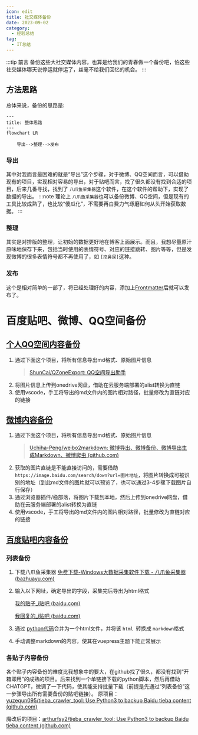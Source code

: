 ```yaml
---
icon: edit
title: 社交媒体备份
date: 2023-09-02
category:
  - 经验总结
tag:
  - IT总结
---
```

:::tip 前言
备份这些大社交媒体内容，也算是给我们的青春做一个备份吧，怕这些社交媒体哪天说停运就停运了，丝毫不给我们回忆的机会。
:::

## 方法思路

总体来说，备份的思路是:

```mermaid
---
title: 整体思路
---
flowchart LR

    导出-->整理-->发布

```

### 导出

其中对我而言最困难的就是“导出”这个步骤，对于微博、QQ空间而言，可以借助现有的项目，实现相对容易的导出，对于贴吧而言，找了很久都没有找到合适的项目，后来几番寻找，找到了 `八爪鱼采集器`这个软件，在这个软件的帮助下，实现了数据的导出。
:::note
理论上 `八爪鱼采集器`也可以备份微博、QQ空间，但是现有的工具比较成熟了，也比较“傻瓜化”，不需要再白费力气琢磨如何从头开始获取数据。
:::

### 整理

其实是对排版的整理，让初始的数据更好地在博客上面展示。而且，我想尽量原汁原味地保存下来，包括当时使用的表情符号、对应的链接跳转、图片等等，但是发现微博的很多表情符号都不再使用了，如 `[挖鼻屎]`这种。

### 发布

这个是相对简单的一部了，将已经处理好的内容，添加上[Frontmatter](https://theme-hope.vuejs.press/zh/config/frontmatter/info.html)后就可以发布了。

# 百度贴吧、微博、QQ空间备份

## [个人QQ空间内容备份](/Arthur/Qzone)

1. 通过下面这个项目，将所有信息导出md格式、原始图片信息
   > [ShunCai/QZoneExport: QQ空间导出助手](https://github.com/ShunCai/QZoneExport.html)
   >
2. 将图片信息上传到onedrive网盘，借助在云服务端部署的alist转换为直链
3. 使用vscode，手工将导出的md文件内的图片相对路径，批量修改为直链对应的链接

## [微博内容备份](/Arthur/Weibo)

1. 通过下面这个项目，将所有信息导出md格式、原始图片信息
   > [Uchiha-Peng/weibo2markdown: 微博导出、微博备份、微博导出生成Markdown、微博爬虫 (github.com)](https://github.com/Uchiha-Peng/weibo2markdown)
   >
2. 获取的图片直链是不能直接访问的，需要借助 `https://image.baidu.com/search/down?url=图片地址`，将图片转换成可被识别的地址（到此md文件的图片就可以预览了，也可以通过3-4步骤下载图片自行保存）
3. 通过浏览器插件/稳部落，将图片下载到本地，然后上传到onedrive网盘，借助在云服务端部署的alist转换为直链
4. 使用vscode，手工将导出的md文件内的图片相对路径，批量修改为直链对应的链接

## [百度贴吧内容备份](/Arthur/tieba)
### 列表备份

1. 下载八爪鱼采集器
   [免费下载-Windows大数据采集软件下载 - 八爪鱼采集器 (bazhuayu.com)](https://www.bazhuayu.com/download/windows)
2. 输入以下网址，确定导出的字段，采集完后导出为html格式

   [我的贴子_i贴吧 (baidu.com)](https://tieba.baidu.com/i/i/my_tie)

   [我回复的_i贴吧 (baidu.com)](https://tieba.baidu.com/i/i/my_reply)
3. 通过 [python代码](/经验总结/IT总结/实用工具汇总.html#html合并后转换为markdown)合并为一个html文件，并将该 `html `转换成 `markdown`格式
4. 手动调整markdown的内容，使其在vuepress主题下能正常展示

###  各贴子内容备份
各个贴子内容备份的难度比我想象中的要大，在github找了很久，都没有找到“开箱即用”的成熟的项目。后来找到一个单链接下载的python脚本，然后再借助CHATGPT，微调了一下代码，使其能支持批量下载（前提是先通过“列表备份”这一步骤导出所有需要备份的贴吧链接）。
原项目：[yuzequn095/tieba_crawler_tool: Use Python3 to backup Baidu tieba content (github.com)](https://github.com/yuzequn095/tieba_crawler_tool/)

魔改后的项目：[arthurfsy2/tieba_crawler_tool: Use Python3 to backup Baidu tieba content (github.com)](https://github.com/arthurfsy2/tieba_crawler_tool)